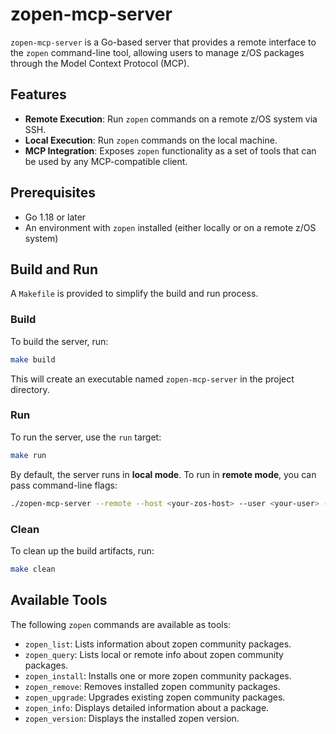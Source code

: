 # zopen-mcp-server

`zopen-mcp-server` is a Go-based server that provides a remote interface to the `zopen` command-line tool, allowing users to manage z/OS packages through the Model Context Protocol (MCP).

## Features

- **Remote Execution**: Run `zopen` commands on a remote z/OS system via SSH.
- **Local Execution**: Run `zopen` commands on the local machine.
- **MCP Integration**: Exposes `zopen` functionality as a set of tools that can be used by any MCP-compatible client.

## Prerequisites

- Go 1.18 or later
- An environment with `zopen` installed (either locally or on a remote z/OS system)

## Build and Run

A `Makefile` is provided to simplify the build and run process.

### Build

To build the server, run:

```sh
make build
```

This will create an executable named `zopen-mcp-server` in the project directory.

### Run

To run the server, use the `run` target:

```sh
make run
```

By default, the server runs in **local mode**. To run in **remote mode**, you can pass command-line flags:

```sh
./zopen-mcp-server --remote --host <your-zos-host> --user <your-user> --key <path-to-ssh-key>
```

### Clean

To clean up the build artifacts, run:

```sh
make clean
```

## Available Tools

The following `zopen` commands are available as tools:

- `zopen_list`: Lists information about zopen community packages.
- `zopen_query`: Lists local or remote info about zopen community packages.
- `zopen_install`: Installs one or more zopen community packages.
- `zopen_remove`: Removes installed zopen community packages.
- `zopen_upgrade`: Upgrades existing zopen community packages.
- `zopen_info`: Displays detailed information about a package.
- `zopen_version`: Displays the installed zopen version.
